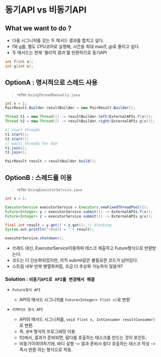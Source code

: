 # 동기API vs 비동기API

## What we want to do ?
- 다음 시그니처를 갖는 두 메서드 결과를 합치고 싶다.
- f와 g를, 별도 CPU코어로 실행해, 시간을 최대 max(f, g)로 줄이고 싶다.
- 두 메서드는 현재 '물리적 결과'를 반환하므로 동기API
```java
int f(int x);
int g(int x);
```

## OptionA : 명시적으로 스레드 사용
> refer `UsingThreadManually.java`
```java
int x = 1;
PairResult.Builder resultBuilder = new PairResult.Builder();

Thread t1 = new Thread(() -> resultBuilder.left(ExternalAPIs.f(x)));
Thread t2 = new Thread(() -> resultBuilder.right(ExternalAPIs.g(x)));

// start threads
t1.start();
t2.start();
// waits threads for die
t1.join();
t2.join();

PairResult result = resultBuilder.build();
```

## OptionB : 스레드풀 이용
> refer `UsingExecutorService.java`
```java
int x = 1;

ExecutorService executorService = Executors.newFixedThreadPool(2);
Future<Integer> y = executorService.submit(() -> ExternalAPIs.f(x));
Future<Integer> z = executorService.submit(() -> ExternalAPIs.g(x));

final int result = y.get() + z.get(); // blocking
System.out.println("result = " + result);

executorService.shutdown();
```
- 쓰레드 대신, ExecutorService이용하여 태스크 제출하고 Future형식으로 반환받는다.
- 코드는 더 단순화되었지만, 아직 submit같은 불필요한 코드가 남아있다.
- 스트림 내부 반복 병렬화처럼, 조금 더 추상화 가능하지 않을까? 

### Solution : `비동기API로 API를 변경해서 해결`

- `Future형식 API`
 
  - API의 메서드 시그니처를 `Future<Integer> f(int x)`로 변환
  
- `리액티브 형식 API`
 
  - API의 메서드 시그니처를, `void f(int x, IntConsumer resultConsumer)`로 변환.
  - 즉, `콜백` 형식의 프로그래밍 이용.
  - f()에서, 결과가 준비되면, 람다를 호출하는 태스크를 만드는 것이 포인트.
  - 비동기이여야하기에, 바디 실행 -> 결과 준비시 람다 호출하는 태스크 작성 -> 즉시 반환 하는 형식으로 작동.


